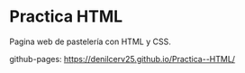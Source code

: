 # Practica HTML
Pagina web de pastelería con HTML y CSS.

github-pages: https://denilcerv25.github.io/Practica--HTML/ 
